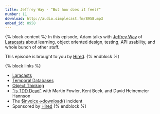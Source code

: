 ```yaml
---
title: Jeffrey Way - "But how does it feel?"
number: 11
download: http://audio.simplecast.fm/8958.mp3
embed_id: 8958
---
```


{% block content %}
In this episode, Adam talks with [Jeffrey Way](https://twitter.com/jeffrey_way) of [Laracasts](http://laracasts.com) about learning, object oriented design, testing, API usability, and whole bunch of other stuff.

This episode is brought to you by [Hired](http://hired.com/fullstackradio).
{% endblock %}

{% block links %}
- [Laracasts](http://laracasts.com)
- [Temporal Databases](http://en.wikipedia.org/wiki/Temporal_database)
- [Object Thinking](http://www.amazon.com/Object-Thinking-Developer-Reference-David/dp/0735619654)
- ["Is TDD Dead"](http://martinfowler.com/articles/is-tdd-dead/) with Martin Fowler, Kent Beck, and David Heinemeier Hannson
- The [$invoice->download()](https://twitter.com/ircmaxell/status/556102253472272385) incident
- Sponsored by [Hired](http://hired.com/fullstackradio)
{% endblock %}
